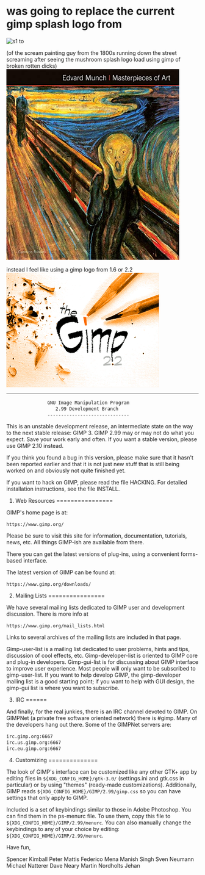 # was going to replace the current gimp splash logo from
![s1](https://files.shroomery.org/files/20-44/425227947-fungi_bartl.jpg)
to

(of the scream painting guy from the 1800s running down the street screaming after seeing the mushroom splash logo load using gimp of broken rotten dicks)
![s1](https://raw.githubusercontent.com/c4pt000/gimp-2.99-2.2-logo/master/9781783613564-us.jpg)

instead I feel like using a gimp logo from 1.6 or 2.2
![s1](https://raw.githubusercontent.com/c4pt000/gimp-2.99-2.2-logo/master/gimp-splash-1.6.png)

------------------------------
                   GNU Image Manipulation Program
                      2.99 Development Branch
                   ------------------------------

This is an unstable development release, an intermediate state on the
way to the next stable release: GIMP 3. GIMP 2.99 may or may not do what
you expect. Save your work early and often. If you want a stable
version, please use GIMP 2.10 instead.

If you think you found a bug in this version, please make sure that it
hasn't been reported earlier and that it is not just new stuff that is
still being worked on and obviously not quite finished yet.

If you want to hack on GIMP, please read the file HACKING. For
detailed installation instructions, see the file INSTALL.


1. Web Resources
================

GIMP's home page is at:

	https://www.gimp.org/

Please be sure to visit this site for information, documentation,
tutorials, news, etc.  All things GIMP-ish are available from there.

There you can get the latest versions of plug-ins, using a convenient
forms-based interface.

The latest version of GIMP can be found at:

	https://www.gimp.org/downloads/


2. Mailing Lists
================

We have several mailing lists dedicated to GIMP user and development
discussion.  There is more info at

	https://www.gimp.org/mail_lists.html

Links to several archives of the mailing lists are included in that page.

Gimp-user-list is a mailing list dedicated to user problems, hints and
tips, discussion of cool effects, etc.  Gimp-developer-list is oriented
to GIMP core and plug-in developers.  Gimp-gui-list is for discussing
about GIMP interface to improve user experience. Most people will only
want to be subscribed to gimp-user-list. If you want to help develop
GIMP, the gimp-developer mailing list is a good starting point; if you
want to help with GUI design, the gimp-gui list is where you want to
subscribe.


3. IRC
======

And finally, for the real junkies, there is an IRC channel devoted to
GIMP. On GIMPNet (a private free software oriented network) there is
#gimp.  Many of the developers hang out there.  Some of the GIMPNet
servers are:

	irc.gimp.org:6667
	irc.us.gimp.org:6667
	irc.eu.gimp.org:6667


4. Customizing
==============

The look of GIMP's interface can be customized like any other GTK+ app
by editing files in `${XDG_CONFIG_HOME}/gtk-3.0/` (settings.ini and
gtk.css in particular) or by using "themes" (ready-made customizations).
Additionally, GIMP reads `${XDG_CONFIG_HOME}/GIMP/2.99/gimp.css` so you
can have settings that only apply to GIMP.

Included is a set of keybindings similar to those in Adobe Photoshop.
You can find them in the ps-menurc file.  To use them, copy this file
to `${XDG_CONFIG_HOME}/GIMP/2.99/menurc`. You can also manually change
the keybindings to any of your choice by editing:
`${XDG_CONFIG_HOME}/GIMP/2.99/menurc`.


Have fun,

  Spencer Kimball
  Peter Mattis
  Federico Mena
  Manish Singh
  Sven Neumann
  Michael Natterer
  Dave Neary
  Martin Nordholts
  Jehan
